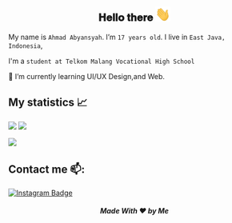 <div align="center">

  
<h2> 𝐇𝐞𝐥𝐥𝐨 𝐭𝐡𝐞𝐫𝐞 <img src="https://github.com/ABSphreak/ABSphreak/blob/master/gifs/Hi.gif" width="30px"></h2>
</div>

<!--BIO-->
My name is `Ahmad Abyansyah`. I’m `17 years old`. I live in `East Java, Indonesia`, 

I'm a `student at Telkom Malang Vocational High School`

🌱 I’m currently learning UI/UX Design,and Web.

## My statistics 📈 <br>
![](https://github-readme-stats.vercel.app/api?username=Abyansyah-aa&show_icons=true&theme=github_dark)
<img height="180em" src="https://github-readme-stats-eight-theta.vercel.app/api/top-langs/?username=Abyansyah-aa&layout=compact&langs_count=8&theme=algolia"/>

![](https://activity-graph.herokuapp.com/graph?username=Abyansyah-aa&theme=react-dark)
                                                                                                                                         

## Contact me 📫:
[![Instagram Badge](https://img.shields.io/badge/-Instagram-E4405F?style=flat-roundedrectangle&logo=instagram&logoColor=white&link=https://www.instagram.com/ahmadaby66/)](https://www.instagram.com/ahmadaby66/)


<h5 align="center">Made With ❤️ by Me</h5>

<!--
**Abyansyah-aa/Abyansyah-aa** is a ✨ _special_ ✨ repository because its `README.md` (this file) appears on your GitHub profile.

Here are some ideas to get you started:

- 🔭 I’m currently working on ...
- 🌱 I’m currently learning ...
- 👯 I’m looking to collaborate on ...
- 🤔 I’m looking for help with ...
- 💬 Ask me about ...
- 📫 How to reach me: ...
- 😄 Pronouns: ...
- ⚡ Fun fact: ...
-->
